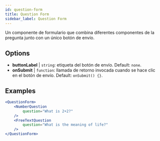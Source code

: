 ```yaml
---
id: question-form 
title: Question Form
sidebar_label: Question Form
---
```


Un componente de formulario que combina diferentes componentes de la pregunta junto con un único botón de envío.

## Options

* __buttonLabel__ | `string`: etiqueta del botón de envío. Default: `none`.
* __onSubmit__ | `function`: llamada de retorno invocada cuando se hace clic en el botón de envío. Default: `onSubmit() {}`.


## Examples

```jsx live
<QuestionForm>
    <NumberQuestion
        question="What is 2+2?"
    />
    <FreeTextQuestion
        question="What is the meaning of life?"
    />    
</QuestionForm>
```

